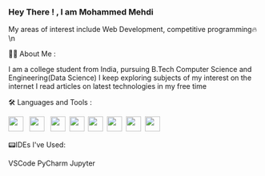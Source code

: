 ### Hey There !  , I am Mohammed Mehdi
My areas of interest include Web Development, competitive programming🔥\n




👨‍💻 About Me :

I am a college student from India, pursuing B.Tech Computer Science and Engineering(Data Science)
I keep exploring subjects of my interest on the internet
I read articles on latest technologies in my free time






🛠️ Languages and Tools :





<img height = 30px src = "https://upload.wikimedia.org/wikipedia/commons/thumb/c/c3/Python-logo-notext.svg/1869px-Python-logo-notext.svg.png" />&nbsp;         &nbsp;<img height = 30px src = "https://upload.wikimedia.org/wikipedia/commons/thumb/6/61/HTML5_logo_and_wordmark.svg/2048px-HTML5_logo_and_wordmark.svg.png" /> &nbsp;         <img height = 30px src = "https://upload.wikimedia.org/wikipedia/commons/thumb/d/d5/CSS3_logo_and_wordmark.svg/1452px-CSS3_logo_and_wordmark.svg.png" />&nbsp;            <img height = 30px src = "https://upload.wikimedia.org/wikipedia/commons/thumb/d/d4/Javascript-shield.svg/1200px-Javascript-shield.svg.png" />&nbsp;           <img height = 30px src = "https://upload.wikimedia.org/wikipedia/commons/thumb/a/a7/React-icon.svg/2300px-React-icon.svg.png" />&nbsp;          <img height = 30px src = "https://upload.wikimedia.org/wikipedia/commons/thumb/b/b2/Bootstrap_logo.svg/1280px-Bootstrap_logo.svg.png" />&nbsp;          <img height = 30px src = "https://e7.pngegg.com/pngimages/662/163/png-clipart-jquery-logo-web-development-jquery-ui-javascript-computer-icons-jqlogo-emblem-label.png" />&nbsp;          <img height = 30px src = "https://d1wrxu8gicsgam.cloudfront.net/wp-content/files/django-logo-big.jpg" />







📟IDEs I've Used:

VSCode  PyCharm  Jupyter

